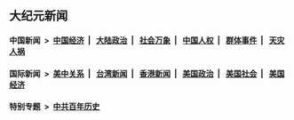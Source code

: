 ## 大纪元新闻

#### 中国新闻 &nbsp;>&nbsp; [中国经济](indexes/ncid283/README.md?06270445) &nbsp;| &nbsp; [大陆政治](indexes/ncid277/README.md?06270445) &nbsp;| &nbsp; [社会万象](indexes/ncid282/README.md?06270445) &nbsp;| &nbsp; [中国人权](indexes/ncid278/README.md?06270445) &nbsp;| &nbsp; [群体事件](indexes/ncid279/README.md?06270445) &nbsp;| &nbsp; [天灾人祸](indexes/ncid280/README.md?06270445)

#### 国际新闻 &nbsp;>&nbsp; [美中关系](indexes/nf1412576/README.md?06270445) &nbsp;| &nbsp; [台湾新闻](indexes/ncid1349361/README.md?06270445) &nbsp;| &nbsp; [香港新闻](indexes/ncid1349362/README.md?06270445) &nbsp;| &nbsp; [美国政治](indexes/ncid1078159/README.md?06270445) &nbsp;| &nbsp; [美国社会](indexes/ncid1078160/README.md?06270445) &nbsp;| &nbsp; [美国经济](indexes/ncid1078158/README.md?06270445)

#### 特别专题 &nbsp;>&nbsp; [中共百年历史](https://github.com/epoch-news/epoch-special/blob/master/README.md?06270445)  
